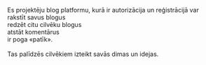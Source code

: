 Es projektēju blog platformu, kurā ir autorizācija un reģistrācijā var<br>
rakstīt savus blogus<br>
redzēt citu cilvēku blogus<br>
atstāt komentārus<br>
ir poga «patīk».<br>
<br>
Tas palīdzēs cilvēkiem izteikt savās dimas un idejas.
